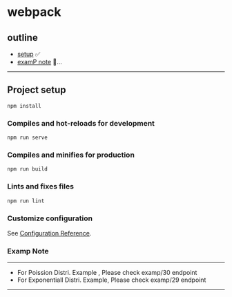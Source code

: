 # webpack


outline
---
- [setup](#setup)       ✅
- [examP note](#examp)  🦜...



---
<a name="setup"></a>
## Project setup
```
npm install
```

### Compiles and hot-reloads for development
```
npm run serve
```

### Compiles and minifies for production
```
npm run build
```

### Lints and fixes files
```
npm run lint
```

### Customize configuration
See [Configuration Reference](https://cli.vuejs.org/config/).



<a name="examp"></a>

### Examp Note

--- 

- For Poission  Distri. Example , Please check examp/30 endpoint
- For Exponentiall Distri. Example, Please check examp/29 endpoint

---
